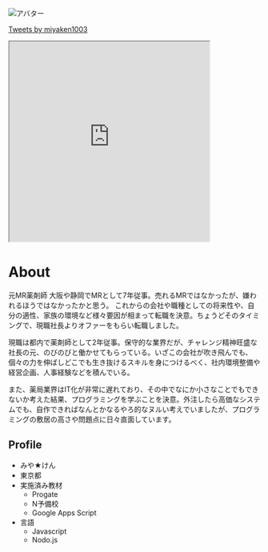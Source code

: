 ![アバター](御本尊用定時で帰る.PNG)

<a class="twitter-timeline" data-width="400" data-height="600" href="https://twitter.com/miyaken1003?ref_src=twsrc%5Etfw">Tweets by miyaken1003</a> <script async src="https://platform.twitter.com/widgets.js" charset="utf-8"></script>

<iframe src="https://openprocessing.org/sketch/1196711/embed/" width="400" height="400"></iframe>

# About
元MR薬剤師
大阪や静岡でMRとして7年従事。売れるMRではなかったが、嫌われるほうではなかったかと思う。
これからの会社や職種としての将来性や、自分の適性、家族の環境など様々要因が相まって転職を決意。ちょうどそのタイミングで、現職社長よりオファーをもらい転職しました。

現職は都内で薬剤師として2年従事。保守的な業界だが、チャレンジ精神旺盛な社長の元、のびのびと働かせてもらっている。いざこの会社が吹き飛んでも、個々の力を伸ばしどこでも生き抜けるスキルを身につけるべく、社内環境整備や経営企画、人事経験などを積んでいる。

また、薬局業界はIT化が非常に遅れており、その中でなにか小さなことでもできないか考えた結果、プログラミングを学ぶことを決意。外注したら高価なシステムでも、自作できればなんとかなるやろ的なヌルい考えでいましたが、プログラミングの敷居の高さや問題点に日々直面しています。

## Profile
 - みや★けん
 - 東京都
 - 実施済み教材
   - Progate
   - N予備校
   - Google Apps Script
 - 言語
   - Javascript
   - Nodo.js
